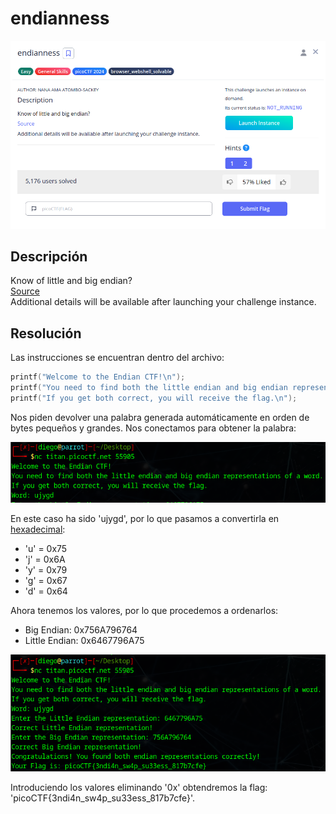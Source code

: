 # endianness
![Descripcion del CTF](img/description.png)

## Descripción
Know of little and big endian?  
[Source](https://artifacts.picoctf.net/c_titan/118/flag.c)  
Additional details will be available after launching your challenge instance.

## Resolución
Las instrucciones se encuentran dentro del archivo:

```c
printf("Welcome to the Endian CTF!\n");
printf("You need to find both the little endian and big endian representations of a word.\n");
printf("If you get both correct, you will receive the flag.\n");
```

Nos piden devolver una palabra generada automáticamente en orden de bytes pequeños y grandes. Nos conectamos para obtener la palabra:

![Consola](img/1.png)

En este caso ha sido 'ujygd', por lo que pasamos a convertirla en [hexadecimal](https://www.rapidtables.com/convert/number/ascii-to-hex.html):
- 'u' = 0x75
- 'j' = 0x6A
- 'y' = 0x79
- 'g' = 0x67
- 'd' = 0x64

Ahora tenemos los valores, por lo que procedemos a ordenarlos:
- Big Endian: 0x756A796764
- Little Endian: 0x6467796A75

![Consola](img/2.png)

Introduciendo los valores eliminando '0x' obtendremos la flag: 'picoCTF{3ndi4n_sw4p_su33ess_817b7cfe}'.